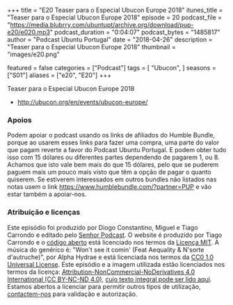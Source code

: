 +++
title = "E20 Teaser para o Especial Ubucon Europe 2018"
itunes_title = "Teaser para o Especial Ubucon Europe 2018"
episode = 20
podcast_file = "https://media.blubrry.com/ubuntupt/archive.org/download/pup-e20/e020.mp3"
podcast_duration = "0:04:07"
podcast_bytes = "1485817"
author = "Podcast Ubuntu Portugal"
date = "2018-04-26"
description = "Teaser para o Especial Ubucon Europe 2018"
thumbnail = "images/e20.png"

featured = false
categories = ["Podcast"]
tags = [
  "Ubucon",
]
seasons = ["S01"]
aliases = ["e20", "E20"]
+++

Teaser para o Especial Ubucon Europe 2018

* http://ubucon.org/en/events/ubucon-europe/


### Apoios
Podem apoiar o podcast usando os links de afiliados do Humble Bundle, porque ao usarem esses links para fazer uma compra, uma parte do valor que pagam reverte a favor do Podcast Ubuntu Portugal.
E podem obter tudo isso com 15 dólares ou diferentes partes dependendo de pagarem 1, ou 8.
Achamos que isto vale bem mais do que 15 dólares, pelo que se puderem paguem mais um pouco mais visto que têm a opção de pagar o quanto quiserem.
Se estiverem interessados em outros bundles não listados nas notas usem o link https://www.humblebundle.com/?partner=PUP e vão estar também a apoiar-nos.

### Atribuição e licenças
Este episódio foi produzido por Diogo Constantino, Miguel e Tiago Carrondo e editado pelo [Senhor Podcast](https://senhorpodcast.pt/).
O website é produzido por Tiago Carrondo e o [código aberto](https://gitlab.com/podcastubuntuportugal/website) está licenciado nos termos da [Licença MIT](https://gitlab.com/podcastubuntuportugal/website/main/LICENSE).
A música do genérico é: "Won't see it comin' (Feat Aequality & N'sorte d'autruche)", por Alpha Hydrae e está licenciada nos termos da [CC0 1.0 Universal License](https://creativecommons.org/publicdomain/zero/1.0/).
Este episódio e a imagem utilizada estão licenciados nos termos da licença: [Attribution-NonCommercial-NoDerivatives 4.0 International (CC BY-NC-ND 4.0)](https://creativecommons.org/licenses/by-nc-nd/4.0/), [cujo texto integral pode ser lido aqui](https://creativecommons.org/licenses/by-nc-nd/4.0/legalcode). Estamos abertos a licenciar para permitir outros tipos de utilização, [contactem-nos](https://podcastubuntuportugal.org/contactos) para validação e autorização.

